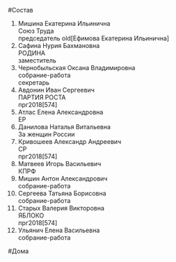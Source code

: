 #Состав  
1. Мишина Екатерина Ильинична  
    Союз Труда  
    председатель old[Ефимова Екатерина Ильинична]  
2. Сафина Нурия Бахмановна  
    РОДИНА  
    заместитель  
3. Чернобыльская Оксана Владимировна  
    собрание-работа  
    секретарь  
4. Авдонин Иван Сергеевич  
    ПАРТИЯ РОСТА  
    прг2018[574]  
5. Атлас Елена Александровна  
    ЕР  
6. Данилова Наталья Витальевна  
    За женщин России  
7. Кривошеев Александр Андреевич  
    СР  
    прг2018[574]  
8. Матвеев Игорь Васильевич  
    КПРФ  
9. Мишин Антон Александрович  
    собрание-работа  
10. Сергеева Татьяна Борисовна  
    собрание-работа  
11. Старых Валерия Викторовна  
    ЯБЛОКО  
    прг2018[574]  
12. Ульянич Елена Васильевна  
    собрание-работа  
  
#Дома  
